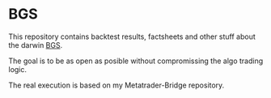 # BGS

This repository contains backtest results, factsheets and other stuff about the darwin [BGS](https://www.darwinex.com/invest/BGS?utm_source=sharelanding&utm_medium=referral&utm_campaign=shareownlanding&utm_content=Borja).

The goal is to be as open as posible without compromissing the algo trading logic.

The real execution is based on my Metatrader-Bridge repository.
